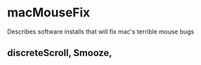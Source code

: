 # macMouseFix
Describes software installs that will fix mac's terrible mouse bugs

## discreteScroll, Smooze, 
